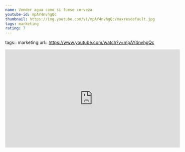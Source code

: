 ```yaml
---
name: Vender agua como si fuese cerveza
youtube-id: mpAY4nvhgQc
thumbnail: https://img.youtube.com/vi/mpAY4nvhgQc/maxresdefault.jpg
tags: marketing
rating: 7
---
```

tags:: marketing
url:: https://www.youtube.com/watch?v=mpAY4nvhgQc

<iframe width='560' height='315' src='https://www.youtube.com/embed/mpAY4nvhgQc' title='YouTube video player' frameborder='0' allow='accelerometer; autoplay; clipboard-write; encrypted-media; gyroscope; picture-in-picture; web-share' allowfullscreen></iframe>


